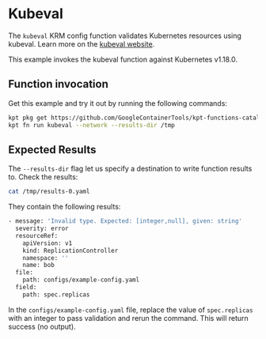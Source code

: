 # Kubeval

The `kubeval` KRM config function validates Kubernetes resources using kubeval.
Learn more on the [kubeval website].

This example invokes the kubeval function against Kubernetes v1.18.0.

## Function invocation

Get this example and try it out by running the following commands:

<!-- TODO: https://github.com/GoogleContainerTools/kpt/issues/983 -->

```sh
kpt pkg get https://github.com/GoogleContainerTools/kpt-functions-catalog.git/examples/kubeval .
kpt fn run kubeval --network --results-dir /tmp
```

## Expected Results

The `--results-dir` flag let us specify a destination to write function results
to. Check the results:

```sh
cat /tmp/results-0.yaml
```

They contain the following results:

```sh
- message: 'Invalid type. Expected: [integer,null], given: string'
  severity: error
  resourceRef:
    apiVersion: v1
    kind: ReplicationController
    namespace: ''
    name: bob
  file:
    path: configs/example-config.yaml
  field:
    path: spec.replicas
```

In the `configs/example-config.yaml` file, replace the value of `spec.replicas`
with an integer to pass validation and rerun the command. This will return
success (no output).

[kubeval website]: https://www.kubeval.com/
